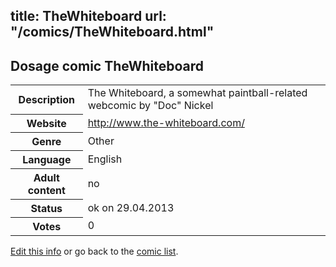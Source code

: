 title: TheWhiteboard
url: "/comics/TheWhiteboard.html"
---
Dosage comic TheWhiteboard
-----------------------------------------

<p id="msg"></p>
<script type="text/javascript">
if (window.location.search === '?edit_info_mail=sent_ok') {
  var elem = document.getElementById("msg");
  elem.innerHTML = 'Edited information sucessfully sent.';
  elem.className = 'ok';
}
</script>
<table class="comicinfo">
<tr>
<th>Description</th><td>The Whiteboard, a somewhat paintball-related webcomic by &quot;Doc&quot; Nickel</td>
</tr>
<tr>
<th>Website</th><td><a href="http://www.the-whiteboard.com/">http://www.the-whiteboard.com/</a></td>
</tr>
<tr>
<th>Genre</th><td>Other</td>
</tr>
<tr>
<th>Language</th><td>English</td>
</tr>
<tr>
<th>Adult content</th><td>no</td>
</tr>
<tr>
<th>Status</th><td>ok on 29.04.2013</td>
</tr>
<tr>
<th>Votes</th><td>0</td>
</tr>
</table>

[Edit this info](TheWhiteboard_edit.html) or go back to the [comic list](../comic-index.html).
